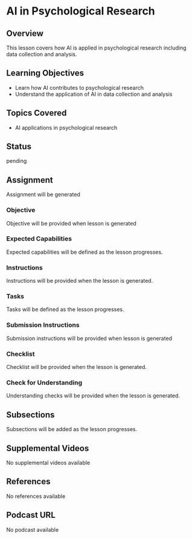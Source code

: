 # AI in Psychological Research

## Overview

This lesson covers how AI is applied in psychological research including data collection and analysis.

## Learning Objectives

- Learn how AI contributes to psychological research
- Understand the application of AI in data collection and analysis

## Topics Covered

- AI applications in psychological research

## Status

pending

## Assignment

Assignment will be generated

### Objective

Objective will be provided when lesson is generated

### Expected Capabilities

Expected capabilities will be defined as the lesson progresses.

### Instructions

Instructions will be provided when the lesson is generated.

### Tasks

Tasks will be defined as the lesson progresses.

### Submission Instructions

Submission instructions will be provided when lesson is generated

### Checklist

Checklist will be provided when the lesson is generated.

### Check for Understanding

Understanding checks will be provided when the lesson is generated.

## Subsections

Subsections will be added as the lesson progresses.

## Supplemental Videos

No supplemental videos available

## References

No references available

## Podcast URL

No podcast available